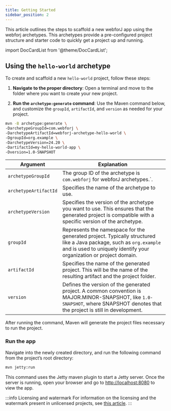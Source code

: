 ```yaml
---
title: Getting Started
sidebar_position: 2
---
```


This article outlines the steps to scaffold a new webforJ app using the webforj archetypes. This archetypes provide a pre-configured project structure and starter code to quickly get a project up and running.

<!-- vale off -->
import DocCardList from '@theme/DocCardList';

<!-- vale on -->


## Using the `hello-world` archetype

To create and scaffold a new `hello-world` project, follow these steps:

1) **Navigate to the proper directory**:
Open a terminal and move to the folder where you want to create your new project.

2) **Run the `archetype:generate` command**:
Use the Maven command below, and customize the `groupId`, `artifactId`, and `version` as needed for your project.

```bash
mvn -B archetype:generate \
-DarchetypeGroupId=com.webforj \
-DarchetypeArtifactId=webforj-archetype-hello-world \
-DgroupId=org.example \
-DarchetypeVersion=24.20 \
-DartifactId=my-hello-world-app \
-Dversion=1.0-SNAPSHOT
```

| Argument             | Explanation                                                                 |
|----------------------|-----------------------------------------------------------------------------|
| `archetypeGroupId` | The group ID of the archetype is `com.webforj` for webforJ archetypes.`.|
| `archetypeArtifactId` | Specifies the name of the archetype to use. |
| `archetypeVersion` | Specifies the version of the archetype you want to use. This ensures that the generated project is compatible with a specific version of the archetype.|
| `groupId`          | Represents the namespace for the generated project. Typically structured like a Java package, such as `org.example` and is used to uniquely identify your organization or project domain.|
| `artifactId`       | Specifies the name of the generated project. This will be the name of the resulting artifact and the project folder.|
| `version`          | Defines the version of the generated project. A common convention is MAJOR.MINOR-SNAPSHOT, like `1.0-SNAPSHOT`, where SNAPSHOT denotes that the project is still in development.|


After running the command, Maven will generate the project files necessary to run the project.

### Run the app

Navigate into the newly created directory, and run the following command from the project’s root directory:

```bash
mvn jetty:run
```

This command uses the Jetty maven plugin to start a Jetty server. Once the server is running, open your browser and go to [http://localhost:8080](http://localhost:8080) to view the app.

:::info Licensing and watermark
For information on the licensing and the watermark present in unlicensed projects, see [this article](../configuration/licensing-and-watermark).
:::